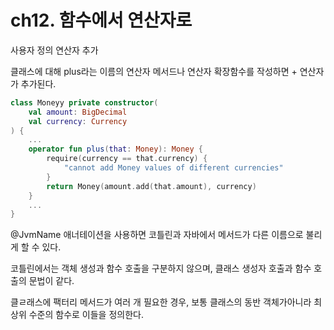 # ch12. 함수에서 연산자로

사용자 정의 연산자 추가

클래스에 대해 plus라는 이름의 연산자 메서드나 연산자 확장함수를 작성하면 + 연산자가 추가된다.
```kotlin
class Moneyy private constructor(
    val amount: BigDecimal
    val currency: Currency
) {
    ...
    operator fun plus(that: Money): Money {
        require(currency == that.currency) {
            "cannot add Money values of different currencies"
        }
        return Money(amount.add(that.amount), currency)
    }
    ...
}
```

@JvmName 애너테이션을 사용하면 코틀린과 자바에서 메서드가 다른 이름으로 불리게 할 수 있다.


코틀린에서는 객체 생성과 함수 호출을 구분하지 않으며, 클래스 생성자 호출과 함수 호출의 문법이 같다.

클ㄹ래스에 팩터리 메서드가 여러 개 필요한 경우, 보통 클래스의 동반 객체가아니라 최상위 수준의 함수로 이들을 정의한다.
